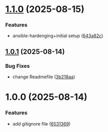 # [1.1.0](https://github.com/ihrahimi/Ansible/compare/v1.0.1...v1.1.0) (2025-08-15)


### Features

* ansible-hardenging+initial setup ([643a82c](https://github.com/ihrahimi/Ansible/commit/643a82c87e2a548adf7e8c778b883e518146e57e))

## [1.0.1](https://github.com/ihrahimi/Ansible/compare/v1.0.0...v1.0.1) (2025-08-14)


### Bug Fixes

* change Readmefile ([3b218aa](https://github.com/ihrahimi/Ansible/commit/3b218aaa9be0fd54c6b431785a782b50ef10641f))

# 1.0.0 (2025-08-14)


### Features

* add gitignore file ([6531369](https://github.com/ihrahimi/Ansible/commit/65313698acd66f6a0bb0daf0e0e065ac95ee710a))

